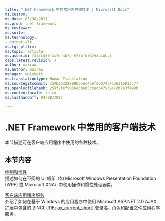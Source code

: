 ```yaml
---
title: ".NET Framework 中的常用客户端技术 | Microsoft Docs"
ms.custom: 
ms.date: 03/30/2017
ms.prod: .net-framework
ms.reviewer: 
ms.suite: 
ms.technology:
- dotnet-clr
ms.tgt_pltfrm: 
ms.topic: article
ms.assetid: 733fc580-337e-4b7c-9756-b70798c18bc3
caps.latest.revision: 3
author: mairaw
ms.author: mairaw
manager: wpickett
ms.translationtype: Human Translation
ms.sourcegitcommit: c50b3e328998b65ec47efe6d7457b36116813c77
ms.openlocfilehash: 25bf2fef9936a3b685ccedb479c941cb7e3f499b
ms.contentlocale: zh-cn
ms.lasthandoff: 04/08/2017

---
```

# <a name="common-client-technologies-in-the-net-framework"></a>.NET Framework 中常用的客户端技术
本节描述可在客户端应用程序中使用的各种技术。  
  
## <a name="in-this-section"></a>本节内容  
 [控制和惯性](../../../docs/framework/common-client-technologies/manipulations-and-inertia.md)  
 描述如何在不同的 UI 框架（如 Microsoft Windows Presentation Foundation (WPF) 或 Microsoft XNA）中使用操作和惯性处理器类。  
  
 [客户端应用程序服务](../../../docs/framework/common-client-technologies/client-application-services.md)  
 介绍了如何在基于 Windows 的应用程序中使用 Microsoft ASP.NET 2.0 AJAX 扩展中包含的 [!INCLUDE[ajax_current_short](../../../includes/ajax-current-short-md.md)] 登录名、角色和配置文件应用程序服务。

